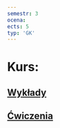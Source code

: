 ```yaml
---
semestr: 3
ocena: 
ects: 5
typ: 'GK'
---
```


# Kurs:
## [Wykłady](Notatki/Semestr%203/Architektura%20komputerów%201/Wykłady/Wykłady.md)
## [Ćwiczenia](Notatki/Semestr%203/Architektura%20komputerów%201/Ćwiczenia/Ćwiczenia.md)